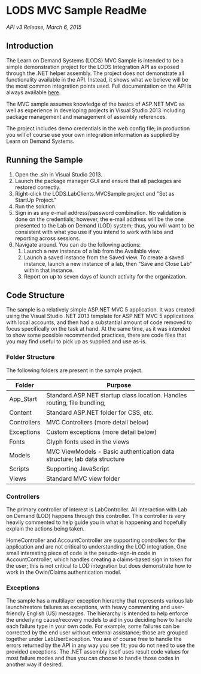 # LODS MVC Sample ReadMe
_API v3 Release, March 6, 2015_

## Introduction
The Learn on Demand Systems (LODS) MVC Sample is intended to be a simple demonstration project for the LODS Integration API as exposed through the .NET helper assembly. The project does not demonstrate all functionality available in the API. Instead, it shows what we believe will be the most common integration points used. Full documentation on the API is always available [here](https://labondemand.com/apidocumentation/v3).

The MVC sample assumes knowledge of the basics of ASP.NET MVC as well as experience in developing projects in Visual Studio 2013 including package management and management of assembly references.

The project includes demo credentials in the web.config file; in production you will of course use your own integration information as supplied by Learn on Demand Systems.

## Running the Sample
1. Open the .sln in Visual Studio 2013.
1. Launch the package manager GUI and ensure that all packages are restored correctly.
1. Right-click the LODS.LabClients.MVCSample project and "Set as StartUp Project."
1. Run the solution.
1. Sign in as any e-mail address/password combination. No validation is done on the credentials; however, the e-mail address will be the one presented to the Lab on Demand (LOD) system; thus, you will want to be consistent with what you use if you intend to work with labs and reporting across sessions.
1. Navigate around. You can do the following actions:
    1. Launch a new instance of a lab from the Available view.
    1. Launch a saved instance from the Saved view. To create a saved instance, launch a new instance of a lab, then "Save and Close Lab" within that instance.
    1. Report on up to seven days of launch activity for the organization.

## Code Structure
The sample is a relatively simple ASP.NET MVC 5 application. It was created using the Visual Studio .NET 2013 template for ASP.NET MVC 5 applications with local accounts, and then had a substantial amount of code removed to focus specifically on the task at hand. At the same time, as it was intended to show some possible recommended practices, there are code files that you may find useful to pick up as supplied and use as-is.

### Folder Structure
The following folders are present in the sample project.

|Folder|Purpose|
|---|---|
|App_Start|Standard ASP.NET startup class location. Handles routing, file bundling,|
|Content|Standard ASP.NET folder for CSS, etc.|
|Controllers|MVC Controllers (more detail below)|
|Exceptions|Custom exceptions (more detail below)|
|Fonts|Glyph fonts used in the views|
|Models|MVC ViewModels - Basic authentication data structure; lab data structure|
|Scripts|Supporting JavaScript|
|Views|Standard MVC view folder|

### Controllers
The primary controller of interest is LabController. All interaction with Lab on Demand (LOD) happens through this controller. This controller is very heavily commented to help guide you in what is happening and hopefully explain the actions being taken.

HomeController and AccountController are supporting controllers for the application and are not critical to understanding the LOD integration. One small interesting piece of code is the pseudo-sign-in code in AccountController, which handles creating a claims-based sign in token for the user; this is not critical to LOD integration but does demonstrate how to work in the Owin/Claims authentication model.

### Exceptions
The sample has a multilayer exception hierarchy that represents various lab launch/restore failures as exceptions, with heavy commenting and user-friendly English (US) messages. The hierarchy is intended to help enforce the underlying cause/recovery models to aid in you deciding how to handle each failure type in your own code. For example, some failures can be corrected by the end user without external assistance; those are grouped together under LabUserException. You are of course free to handle the errors returned by the API in any way you see fit; you do not need to use the provided exceptions. The .NET assembly itself uses result code values for most failure modes and thus you can choose to handle those codes in another way if desired.
